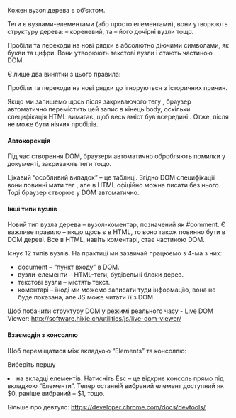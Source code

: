 Кожен вузол дерева є об’єктом.

Теги є вузлами-елементами (або просто елементами), вони утворюють структуру дерева: <html> – кореневий, <head> та <body> – його дочірні вузли тощо.

Пробіли та переходи на нові рядки є абсолютно діючими символами, як букви та цифри. Вони утворюють текстові вузли і стають частиною DOM.

Є лише два винятки з цього правила:

Пробіли та переходи на нові рядки до <head> ігноруються з історичних причин.

Якщо ми запишемо щось після закриваючого тегу </body>, браузер автоматично перемістить цей запис в кінець body, оскільки специфікація HTML вимагає, щоб весь вміст був всередині <body>. Отже, після <body> не може бути ніяких пробілів.

#### Автокорекція

Під час створення DOM, браузери автоматично обробляють помилки у документі, закривають теги тощо.

Цікавий “особливий випадок” – це таблиці. Згідно DOM специфікації вони повинні мати тег <tbody>, але в HTML офіційно можна писати без нього. Тоді браузер створює <tbody> у DOM автоматично.

#### Інші типи вузлів

Новий тип вузла дерева – вузол-коментар, позначений як #comment. Є важливе правило – якщо щось є в HTML, то воно також повинно бути в DOM дереві. Все в HTML, навіть коментарі, стає частиною DOM.

Існує 12 типів вузлів. На практиці ми зазвичай працюємо з 4-ма з них:

- document – “пункт входу” в DOM.
- вузли-елементи – HTML-теги, будівельні блоки дерев.
- текстові вузли – містять текст.
- коментарі – іноді ми можемо записати туди інформацію, вона не буде показана, але JS може читати її з DOM.

Щоб побачити структуру DOM у режимі реального часу - Live DOM Viewer:  http://software.hixie.ch/utilities/js/live-dom-viewer/

#### Взаємодія з консоллю

Щоб переміщатися між вкладкою “Elements” та консоллю:

Виберіть першу <li> на вкладці елементів.
Натисніть Esc – це відкриє консоль прямо під вкладкою “Елементи”.
Тепер останній вибраний елемент доступний як $0, раніше вибраний – $1, тощо.

Більше про девтулс: https://developer.chrome.com/docs/devtools/